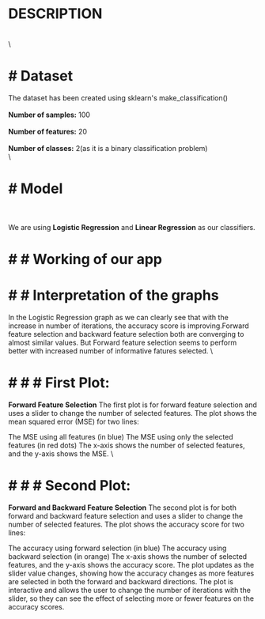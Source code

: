 # DESCRIPTION
\
\
# # Dataset
The dataset has been created using sklearn's make_classification()
\
\
**Number of samples:** 100
\
\
**Number of features:** 20
\
\
**Number of classes:** 2(as it is a binary classification problem)
\
\
# # Model
\
\
We are using **Logistic Regression** and **Linear Regression** as our classifiers.
# # # Working of our app





# # # Interpretation of the graphs

In the Logistic Regression graph as we can clearly see that with the increase in number of iterations, the accuracy score is improving.Forward feature selection and backward feature selection both are converging to almost similar values. But Forward feature selection seems to perform better with increased number of informative fatures selected.
\


# # # # First Plot: 
**Forward Feature Selection**
The first plot is for forward feature selection and uses a slider to change the number of selected features. The plot shows the mean squared error (MSE) for two lines:

The MSE using all features (in blue)
The MSE using only the selected features (in red dots)
The x-axis shows the number of selected features, and the y-axis shows the MSE. 
\

# # # # Second Plot: 
**Forward and Backward Feature Selection**
The second plot is for both forward and backward feature selection and uses a slider to change the number of selected features. The plot shows the accuracy score for two lines:

The accuracy using forward selection (in blue)
The accuracy using backward selection (in orange)
The x-axis shows the number of selected features, and the y-axis shows the accuracy score. The plot updates as the slider value changes, showing how the accuracy changes as more features are selected in both the forward and backward directions. The plot is interactive and allows the user to change the number of iterations with the slider, so they can see the effect of selecting more or fewer features on the accuracy scores.